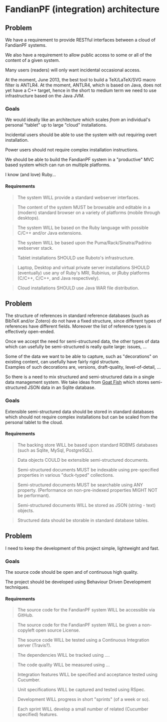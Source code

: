 # FandianPF (integration) architecture

## Problem

We have a requirement to provide RESTful interfaces between a cloud of 
FandianPF systems.

We also have a requirement to allow public access to some or all of the 
content of a given system.

Many users (readers) will only want incidental occasional access.

At the moment, June 2013, the best tool to build a TeX/LaTeX/SVG macro 
filter is ANTLR4.  At the moment, ANTLR4, which is based on Java, does 
not yet have a C++ target, hence in the short to medium term we need to 
use infrastructure based on the Java JVM.

### Goals

We would ideally like an architecture which scales *from* an 
individual's personal "tablet" up to large "cloud" installations.

Incidental users should be able to use the system with out requiring 
overt installation.

Power users should not require complex installation instructions.

We should be able to build the FandianPF system in a "productive" MVC 
based system which can run on multiple platforms.

I know (and love) Ruby...

#### Requirements

> The system WILL provide a standard webserver interfaces.

> The content of the system MUST be browsable and editable in a 
> (modern) standard browser on a variety of platforms (mobile through 
> desktops).

> The system WILL be based on the Ruby language with possible 
> C/C++ and/or Java extensions.

> The system WILL be based upon the Puma/Rack/Sinatra/Padrino webserver 
> stack.

> Tablet installations SHOULD use Ruboto's infrastructure.

> Laptop, Desktop and virtual private server installations SHOULD 
> (eventually) use any of Ruby's MRI, Rubinius, or jRuby platforms 
> (C/C++, C/C++, and Java respectively).

> Cloud installations SHOULD use Java WAR file distribution.

## Problem

The structure of references in standard reference databases (such as 
BibTeX and/or Zotero) do not have a fixed structure, since different 
types of references have different fields.  Moreover the list of 
reference types is effectively open-ended.

Once we accept the need for semi-structured data, the other types of 
data which can usefully be semi-structured is really quite large: 
issues, ...

Some of the data we want to be able to capture, such as "decorations" 
on existing content, can usefully have fairly rigid structure.  
Examples of such decorations are, versions, draft-quality, 
level-of-detail, ...

So there is a need to mix structured and semi-structured data in a 
single data management system.  We take ideas from [Goat 
Fish](https://github.com/stochastic-technologies/goatfish) which stores 
semi-structured JSON data in an Sqlite database.

### Goals

Extensible semi-structured data should be stored in standard databases 
which should not require complex installations but can be scaled from 
the personal tablet to the cloud.

#### Requirements

> The backing store WILL be based upon standard RDBMS databases (such 
> as Sqlite, MySql, PostgreSQL).

> Data objects COULD be extensible semi-structured documents.

> Semi-structured documents MUST be indexable using pre-specified 
> properties in various "duck-typed" collections.

> Semi-structured documents MUST be searchable using ANY property. 
> (Performance on non-pre-indexed properties MIGHT NOT be performant).

> Semi-structured documents WILL be stored as JSON (string - text) 
> objects.

> Structured data should be storable in standard database tables.

## Problem

I need to keep the development of this project simple, lightweight and 
fast.

### Goals

The source code should be open and of continuous high quality.

The project should be developed using Behaviour Driven Development techniques.

#### Requirements

> The source code for the FandianPF system WILL be accessible via GitHub.

> The source code for the FandianPF system WILL be given a non-copyleft 
> open source License.

> The source code WILL be tested using a Continuous Integration server 
> (Travis?).

> The dependencies WILL be tracked using ....

> The code quality WILL be measured using ...

> Integration features WILL be specified and acceptance tested using 
> Cucumber.

> Unit specifications WILL be captured and tested using RSpec.

> Development WILL progress in short "sprints" (of a week or so).

> Each sprint WILL develop a small number of related (Cucumber 
> specified) features.

